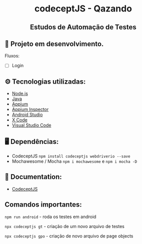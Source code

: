 <h1 align="center">codeceptJS - Qazando</h1>
<h2 align="center">Estudos de Automação de Testes</h2>

## 🔨 Projeto em desenvolvimento.
Fluxos:
- [ ] Login

## ⚙️ Tecnologias utilizadas:
- [Node.js](https://nodejs.org/en/)
- [Java](https://www.oracle.com/br/java/technologies/downloads/)
- [Appium](http://appium.io/downloads.html)
- [Appium Inspector](https://github.com/appium/appium-inspector/releases)
- [Android Studio](https://developer.android.com/studio/index.html?hl=pt-br)
- [X Code](https://apps.apple.com/br/app/xcode/id497799835?mt=12)
- [Visual Studio Code](https://code.visualstudio.com/download)

## 🖥️ Dependências:
* CodeceptJS `npm install codeceptjs webdriverio --save`
* Mochawesome / Mocha `npm i mochawesome` e `npm i mocha -D`

## 📖 Documentation:
- [CodeceptJS](https://codecept.io/mobile/#setting-up)

## Comandos importantes:

`npm run android` - roda os testes em android

`npx codeceptjs gt` - criação de um novo arquivo de testes

`npx codeceptjs gpo` - criação de novo arquivo de page objects



